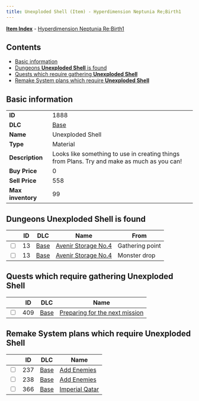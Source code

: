 ```yaml
---
title: Unexploded Shell (Item) - Hyperdimension Neptunia Re;Birth1
---
```


[**Item Index**](/neptunia/rb1/item/index.html) - [Hyperdimension Neptunia Re;Birth1](/neptunia/rb1)

## Contents

- [Basic information](#basic-information)
- [Dungeons **Unexploded Shell** is found](#dungeons-unexploded-shell-is-found)
- [Quests which require gathering **Unexploded Shell**](#quests-which-require-gathering-unexploded-shell)
- [Remake System plans which require **Unexploded Shell**](#remake-system-plans-which-require-unexploded-shell)
## Basic information

|   |   |
| -- | -- |
| **ID** | 1888 |
| **DLC** | [Base](/neptunia/rb1/dlc/1-base.html) |
| **Name** | Unexploded Shell |
| **Type** | Material |
| **Description** | Looks like something to use in creating things from Plans. Try and make as much as you can! |
| **Buy Price** | 0 |
| **Sell Price** | 558 |
| **Max inventory** | 99 |


## Dungeons **Unexploded Shell** is found

|    | ID | DLC | Name | From |
| -- | -- | --- | ---- | ---- |
| <input type="checkbox" id="rb1-dungeon-1-13" class="trackbox" /> | 13 | [Base](/neptunia/rb1/dlc/1-base.html) | [Avenir Storage No.4](/neptunia/rb1/dungeon/1-13-avenir-storage-no-4.html) | Gathering point |
| <input type="checkbox" id="rb1-dungeon-1-13" class="trackbox" /> | 13 | [Base](/neptunia/rb1/dlc/1-base.html) | [Avenir Storage No.4](/neptunia/rb1/dungeon/1-13-avenir-storage-no-4.html) | Monster drop |


## Quests which require gathering **Unexploded Shell**

|    | ID | DLC | Name |
| -- | -- | --- | ---- |
| <input type="checkbox" id="rb1-quest-1-409" class="trackbox" /> | 409 | [Base](/neptunia/rb1/dlc/1-base.html) | [Preparing for the next mission](/neptunia/rb1/quest/1-409-preparing-for-the-next-mission.html) |


## Remake System plans which require **Unexploded Shell**

|    | ID | DLC | Name |
| -- | -- | --- | ---- |
| <input type="checkbox" id="rb1-quest-1-237" class="trackbox" /> | 237 | [Base](/neptunia/rb1/dlc/1-base.html) | [Add Enemies](/neptunia/rb1/quest/1-237-add-enemies.html) |
| <input type="checkbox" id="rb1-quest-1-238" class="trackbox" /> | 238 | [Base](/neptunia/rb1/dlc/1-base.html) | [Add Enemies](/neptunia/rb1/quest/1-238-add-enemies.html) |
| <input type="checkbox" id="rb1-quest-1-366" class="trackbox" /> | 366 | [Base](/neptunia/rb1/dlc/1-base.html) | [Imperial Qatar](/neptunia/rb1/quest/1-366-imperial-qatar.html) |
